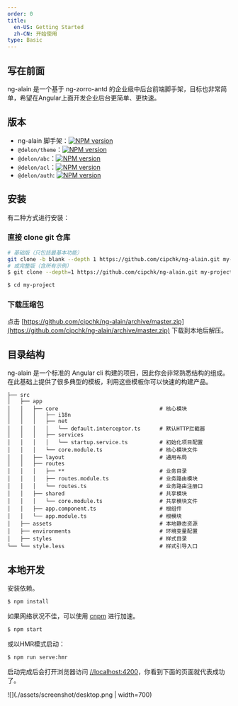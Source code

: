```yaml
---
order: 0
title:
  en-US: Getting Started
  zh-CN: 开始使用
type: Basic
---
```


## 写在前面

ng-alain 是一个基于 ng-zorro-antd 的企业级中后台前端脚手架，目标也非常简单，希望在Angular上面开发企业后台更简单、更快速。

## 版本

- ng-alain 脚手架：[![NPM version](//img.shields.io/npm/v/ng-alain.svg)](//www.npmjs.com/package/ng-alain)
- `@delon/theme`：[![NPM version](//img.shields.io/npm/v/@delon/theme.svg)](//www.npmjs.com/package/@delon/theme)
- `@delon/abc`：[![NPM version](//img.shields.io/npm/v/@delon/abc.svg)](//www.npmjs.com/package/@delon/abc)
- `@delon/acl`：[![NPM version](//img.shields.io/npm/v/@delon/acl.svg)](//www.npmjs.com/package/@delon/acl)
- `@delon/auth`: [![NPM version](//img.shields.io/npm/v/@delon/auth.svg)](//www.npmjs.com/package/@delon/auth)

## 安装

有二种方式进行安装：

### 直接 clone git 仓库

```bash
# 基础版（只包括最基本功能）
git clone -b blank --depth 1 https://github.com/cipchk/ng-alain.git my-project
# 或完整版（含所有示例）
$ git clone --depth=1 https://github.com/cipchk/ng-alain.git my-project

$ cd my-project
```

### 下载压缩包

点击 [https://github.com/cipchk/ng-alain/archive/master.zip](https://github.com/cipchk/ng-alain/archive/master.zip) 下载到本地后解压。

## 目录结构

ng-alain 是一个标准的 Angular cli 构建的项目，因此你会非常熟悉结构的组成。在此基础上提供了很多典型的模板，利用这些模板你可以快速的构建产品。

```
├── src
│   ├── app
│   │   ├── core                                # 核心模块
│   │   │   ├── i18n
│   │   │   ├── net
│   │   │   │   └── default.interceptor.ts      # 默认HTTP拦截器
│   │   │   ├── services
│   │   │   │   └── startup.service.ts          # 初始化项目配置
│   │   │   └── core.module.ts                  # 核心模块文件
│   │   ├── layout                              # 通用布局
│   │   ├── routes
│   │   │   ├── **                              # 业务目录
│   │   │   ├── routes.module.ts                # 业务路由模块
│   │   │   └── routes.ts                       # 业务路由注册口
│   │   ├── shared                              # 共享模块
│   │   │   └── core.module.ts                  # 共享模块文件
│   │   ├── app.component.ts                    # 根组件
│   │   └── app.module.ts                       # 根模块
│   ├── assets                                  # 本地静态资源
│   ├── environments                            # 环境变量配置
│   ├── styles                                  # 样式目录
└── └── style.less                              # 样式引导入口
```

## 本地开发

安装依赖。

```bash
$ npm install
```

如果网络状况不佳，可以使用 [cnpm](//cnpmjs.org/) 进行加速。

```bash
$ npm start
```

或以HMR模式启动：

```bash
$ npm run serve:hmr
```

启动完成后会打开浏览器访问 [//localhost:4200](//localhost:4200)，你看到下面的页面就代表成功了。

![](./assets/screenshot/desktop.png | width=700)
